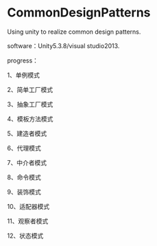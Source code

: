 # CommonDesignPatterns
Using unity to realize common design patterns.

software：Unity5.3.8/visual studio2013.

progress：

1、单例模式

2、简单工厂模式

3、抽象工厂模式

4、模板方法模式

5、建造者模式

6、代理模式

7、中介者模式

8、命令模式

9、装饰模式

10、适配器模式

11、观察者模式

12、状态模式